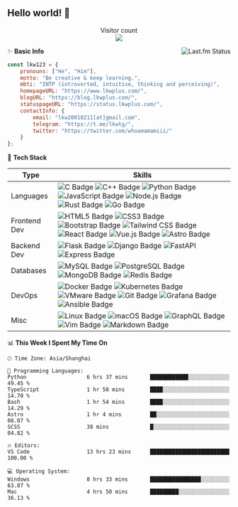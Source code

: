 <!--
# Hi there! 👋
**synthpop123/synthpop123** is a ✨ _special_ ✨ repository because its `README.md` (this file) appears on your GitHub profile.

Here are some ideas to get you started:
-->

## Hello world! 🌱

<p align="center"> 
  Visitor count<br>
  <img src="https://profile-counter.glitch.me/synthpop123/count.svg" />
</p>

<!-- -  I’m currently studying Computer Science in Peking University.
 - 🌱 Be **creative** & keep **learning**.
 - 📫 Here is my [homepage](https://www.lkwplus.com/), and I sometimes write something on my [blog](https://blog.lkwplus.com).
 - ✨ How to get in touch:
  
  [![Telegram Badge](https://img.shields.io/badge/Telegram-26A5E4?logo=telegram&logoColor=fff&style=flat-square)](https://t.me/lkwtg)
  [![Twitter Badge](https://img.shields.io/badge/Twitter-1D9BF0?logo=twitter&logoColor=fff&style=flat-square)](https://twitter.com/whoamamamiii)
  [![Gmail Badge](https://img.shields.io/badge/Gmail-EA4335?logo=gmail&logoColor=fff&style=flat-square)](mailto:me@lkwplus.com)-->

<a href="https://www.last.fm/user/synthpop123">
   <img align="right" src="https://lastfm.lkwplus.com/api?user=synthpop123&count=4&width=300&footer_style=compact_stats" alt="Last.fm Status">
</a>

✨ **Basic Info**

```javascript
const lkw123 = {
    pronouns: ["He", "Him"],
    motto: "Be creative & keep learning.",
    mbti: "INTP (introverted, intuitive, thinking and perceiving)",
    homepageURL: "https://www.lkwplus.com/",
    blogURL: "https://blog.lkwplus.com/",
    statuspageURL: "https://status.lkwplus.com/",
    contactInfo: {
        email: "lkw20010211[at]gmail.com",
        telegram: "https://t.me/lkwtg/",
        twitter: "https://twitter.com/whoamamamiii/"
    }
};
```

🔭 **Tech Stack**

|**Type**                  | **Skills**                                                                                                                                                                                                                                                                                                                                                                                                                                                                                                                                                      |
|-------------------------------|----------------------------------------------------------------------------------------------------------------------------------------------------------------------------------------------------------------------------------------------------------------------------------------------------------------------------------------------------------------------------------------------------------------------------------------------------------------------------------------------------------------------------------------------------------------------|
| Languages      | ![C Badge](https://img.shields.io/badge/C-A8B9CC?logo=c&logoColor=fff&style=flat-square) ![C++ Badge](https://img.shields.io/badge/C%2B%2B-00599C?logo=cplusplus&logoColor=fff&style=flat-square) ![Python Badge](https://img.shields.io/badge/Python-3776AB?logo=python&logoColor=fff&style=flat-square) ![JavaScript Badge](https://img.shields.io/badge/JavaScript-F7DF1E?logo=javascript&logoColor=000&style=flat-square) ![Node.js Badge](https://img.shields.io/badge/Node.js-5FA04E?logo=nodedotjs&logoColor=fff&style=flat-square) ![Rust Badge](https://img.shields.io/badge/Rust-000?logo=rust&logoColor=fff&style=flat-square) ![Go Badge](https://img.shields.io/badge/Go-00ADD8?logo=go&logoColor=fff&style=flat-square) |
| Frontend Dev   | ![HTML5 Badge](https://img.shields.io/badge/HTML5-E34F26?logo=html5&logoColor=fff&style=flat-square) ![CSS3 Badge](https://img.shields.io/badge/CSS3-1572B6?logo=css3&logoColor=fff&style=flat-square) ![Bootstrap Badge](https://img.shields.io/badge/Bootstrap-7952B3?logo=bootstrap&logoColor=fff&style=flat-square) ![Tailwind CSS Badge](https://img.shields.io/badge/Tailwind%20CSS-06B6D4?logo=tailwindcss&logoColor=fff&style=flat-square) ![React Badge](https://img.shields.io/badge/React-61DAFB?logo=react&logoColor=000&style=flat-square) ![Vue.js Badge](https://img.shields.io/badge/Vue.js-4FC08D?logo=vuedotjs&logoColor=fff&style=flat-square) ![Astro Badge](https://img.shields.io/badge/Astro-BC52EE?logo=astro&logoColor=fff&style=flat-square) |
| Backend Dev   | ![Flask Badge](https://img.shields.io/badge/Flask-000?logo=flask&logoColor=fff&style=flat-square) ![Django Badge](https://img.shields.io/badge/Django-092E20?logo=django&logoColor=fff&style=flat-square) ![FastAPI](https://img.shields.io/badge/FastAPI-005571?&style=flat-square&logo=fastapi) ![Express Badge](https://img.shields.io/badge/Express-000?logo=express&logoColor=fff&style=flat-square)                                                                                                                                                                                |
| Databases     | ![MySQL Badge](https://img.shields.io/badge/MySQL-4479A1?logo=mysql&logoColor=fff&style=flat-square) ![PostgreSQL Badge](https://img.shields.io/badge/PostgreSQL-4169E1?logo=postgresql&logoColor=fff&style=flat-square) ![MongoDB Badge](https://img.shields.io/badge/MongoDB-47A248?logo=mongodb&logoColor=fff&style=flat-square) ![Redis Badge](https://img.shields.io/badge/Redis-DC382D?logo=redis&logoColor=fff&style=flat-square)                                                                                                                                                                        |
| DevOps         | ![Docker Badge](https://img.shields.io/badge/Docker-2496ED?logo=docker&logoColor=fff&style=flat-square) ![Kubernetes Badge](https://img.shields.io/badge/Kubernetes-326CE5?logo=kubernetes&logoColor=fff&style=flat-square) ![VMware Badge](https://img.shields.io/badge/VMware-607078?logo=vmware&logoColor=fff&style=flat-square) ![Git Badge](https://img.shields.io/badge/Git-F05032?logo=git&logoColor=fff&style=flat-square) ![Grafana Badge](https://img.shields.io/badge/Grafana-F46800?logo=grafana&logoColor=fff&style=flat-square) ![Ansible Badge](https://img.shields.io/badge/Ansible-E00?logo=ansible&logoColor=fff&style=flat-square) |
| Misc       | ![Linux Badge](https://img.shields.io/badge/Linux-FCC624?logo=linux&logoColor=000&style=flat-square) ![macOS Badge](https://img.shields.io/badge/macOS-000?logo=macos&logoColor=fff&style=flat-square) ![GraphQL Badge](https://img.shields.io/badge/GraphQL-E10098?logo=graphql&logoColor=fff&style=flat-square) ![Vim Badge](https://img.shields.io/badge/Vim-019733?logo=vim&logoColor=fff&style=flat-square) ![Markdown Badge](https://img.shields.io/badge/Markdown-000?logo=markdown&logoColor=fff&style=flat-square)                                                                                                        |

<!--START_SECTION:waka-->
📊 **This Week I Spent My Time On** 

```text
🕑︎ Time Zone: Asia/Shanghai

💬 Programming Languages: 
Python                   6 hrs 37 mins       ████████████░░░░░░░░░░░░░   49.45 % 
TypeScript               1 hr 58 mins        ████░░░░░░░░░░░░░░░░░░░░░   14.70 % 
Bash                     1 hr 54 mins        ████░░░░░░░░░░░░░░░░░░░░░   14.29 % 
Astro                    1 hr 4 mins         ██░░░░░░░░░░░░░░░░░░░░░░░   08.07 % 
SCSS                     38 mins             █░░░░░░░░░░░░░░░░░░░░░░░░   04.82 % 

🔥 Editors: 
VS Code                  13 hrs 23 mins      █████████████████████████   100.00 % 

💻 Operating System: 
Windows                  8 hrs 33 mins       ████████████████░░░░░░░░░   63.87 % 
Mac                      4 hrs 50 mins       █████████░░░░░░░░░░░░░░░░   36.13 % 
```


<!--END_SECTION:waka-->
